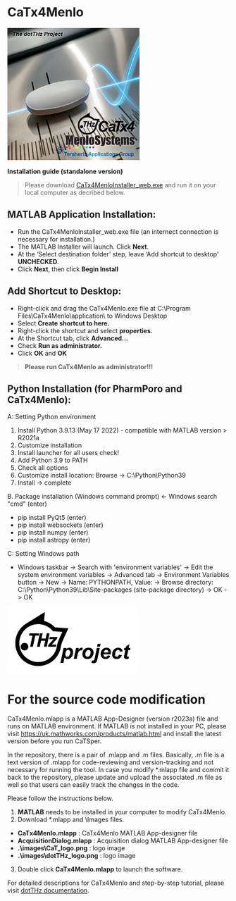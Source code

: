 # CaTx4Menlo

   <img src="/Images/CaTx_Menlo_splash.png" height ="300">

**Installation guide (standalone version)**

> Please download [CaTx4MenloInstaller_web.exe](CaTx4MenloInstaller_web.exe) and run it on your local computer as decribed below. 

## MATLAB Application Installation:
 -	Run the CaTx4MenloInstaller_web.exe file (an internect connection is necessary for installation.)
 -	The MATLAB Installer will launch. Click **Next**.
 -	At the ‘Select destination folder’ step, leave ‘Add shortcut to desktop’ **UNCHECKED**.
 -	Click **Next**, then click **Begin Install**

## Add Shortcut to Desktop:
 -	Right-click and drag the CaTx4Menlo.exe file at C:\Program Files\CaTx4Menlo\application\ to Windows Desktop
 -	Select **Create shortcut to here.**
 -	Right-click the shortcut and select **properties.**
 -	At the Shortcut tab, click **Advanced…**
 -	Check **Run as administrator.**
 -	Click **OK** and **OK**

>**Please run CaTx4Menlo as administrator!!!**

## Python Installation (for PharmPoro and CaTx4Menlo):
  A: Setting Python environment
  1.	Install Python 3.9.13 (May 17 2022) - compatible with MATLAB version > R2021a
  2.	Customize installation
  3.	Install launcher for all users check!
  4.	Add Python 3.9 to PATH
  5.	Check all options
  6.	Customize install location: Browse -> C:\Python\Python39
  7.	Install -> complete

  B. Package installation
  (Windows command prompt) <- Windows search "cmd" (enter)
  - pip install PyQt5 (enter)
  - pip install websockets (enter)
  - pip install numpy (enter)
  - pip install astropy (enter)

  C: Setting Windows path 
  - Windows taskbar -> Search with 'environment variables' -> Edit the system environment variables
  -> Advanced tab -> Environment Variables button -> New
  -> Name: PYTHONPATH, Value: -> Browse directory: C:\Python\Python39\Lib\Site-packages (site-package directory)
  -> OK -> OK

 <img src="/Images/dotTHzProject_logo.png" height ="150">

# **For the source code modification**

CaTx4Menlo.mlapp is a MATLAB App-Designer (version r2023a) file and runs on MATLAB environment. If MATLAB is not installed in your PC, please visit https://uk.mathworks.com/products/matlab.html and install the latest version before you run CaTSper. 

In the repository, there is a pair of .mlapp and .m files. Basically, .m file is a text version of .mlapp for code-reviewing and version-tracking and not necessary for running the tool. In case you modify *.mlapp file and commit it back to the repository, please update and upload the associated .m file as well so that users can easily track the changes in the code.

Please follow the instructions below.
1. **MATLAB** needs to be installed in your computer to modify CaTx4Menlo.
2. Download *.mlapp and \Images files.
 - **CaTx4Menlo.mlapp** : CaTx4Menlo MATLAB App-designer file
 - **AcquisitionDialog.mlapp** : Acquisition dialog MATLAB App-designer file
 - **.\images\CaT_logo.png** : logo image
 - **.\images\dotTHz_logo.png** : logo image
3. Double click **CaTx4Menlo.mlapp** to launch the software.

For detailed descriptions for CaTx4Menlo and step-by-step tutorial, please visit [dotTHz documentation](https://github.com/dotTHzTAG/Documentation).
